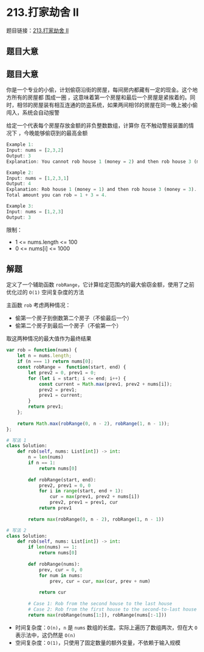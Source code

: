 # 213.打家劫舍 II

题目链接：[213.打家劫舍 II](https://leetcode.cn/problems/house-robber-ii/)

## 题目大意

## 题目大意

你是一个专业的小偷，计划偷窃沿街的房屋，每间房内都藏有一定的现金。这个地方所有的房屋都 围成一圈 ，这意味着第一个房屋和最后一个房屋是紧挨着的。同时，相邻的房屋装有相互连通的防盗系统，如果两间相邻的房屋在同一晚上被小偷闯入，系统会自动报警 

给定一个代表每个房屋存放金额的非负整数数组，计算你 在不触动警报装置的情况下 ，今晚能够偷窃到的最高金额

```js
Example 1:
Input: nums = [2,3,2]
Output: 3
Explanation: You cannot rob house 1 (money = 2) and then rob house 3 (money = 2), because they are adjacent houses.

Example 2:
Input: nums = [1,2,3,1]
Output: 4
Explanation: Rob house 1 (money = 1) and then rob house 3 (money = 3).
Total amount you can rob = 1 + 3 = 4.

Example 3:
Input: nums = [1,2,3]
Output: 3
```

限制：
- 1 <= nums.length <= 100
- 0 <= nums[i] <= 1000

## 解题

定义了一个辅助函数 `robRange`，它计算给定范围内的最大偷窃金额，使用了之前优化过的 `O(1)` 空间复杂度的方法

主函数 `rob` 考虑两种情况：
- 偷第一个房子到倒数第二个房子（不偷最后一个）
- 偷第二个房子到最后一个房子（不偷第一个）

取这两种情况的最大值作为最终结果

```js
var rob = function(nums) {
    let n = nums.length;
    if (n === 1) return nums[0];
    const robRange =  function(start, end) {
        let prev2 = 0, prev1 = 0;
        for (let i = start; i <= end; i++) {
            const current = Math.max(prev1, prev2 + nums[i]);
            prev2 = prev1;
            prev1 = current;
        }
        return prev1;
    };
    
    return Math.max(robRange(0, n - 2), robRange(1, n - 1));
};
```
```python
# 写法 1
class Solution:
    def rob(self, nums: List[int]) -> int:
        n = len(nums)
        if n == 1:
            return nums[0]
        
        def robRange(start, end):
            prev2, prev1 = 0, 0
            for i in range(start, end + 1):
                cur = max(prev1, prev2 + nums[i])
                prev2, prev1 = prev1, cur
            return prev1
        
        return max(robRange(0, n - 2), robRange(1, n - 1))

# 写法 2
class Solution:
    def rob(self, nums: List[int]) -> int:
        if len(nums) == 1:
            return nums[0]
        
        def robRange(nums):
            prev, cur = 0, 0
            for num in nums:
                prev, cur = cur, max(cur, prev + num)
                
            return cur
        
        # Case 1: Rob from the second house to the last house
        # Case 2: Rob from the first house to the second-to-last house
        return max(robRange(nums[1:]), robRange(nums[:-1]))
```

- 时间复杂度：`O(n)`，`n` 是 `nums` 数组的长度。实际上遍历了数组两次，但在大 `O` 表示法中，这仍然是 `O(n)`
- 空间复杂度：`O(1)`，只使用了固定数量的额外变量，不依赖于输入规模
